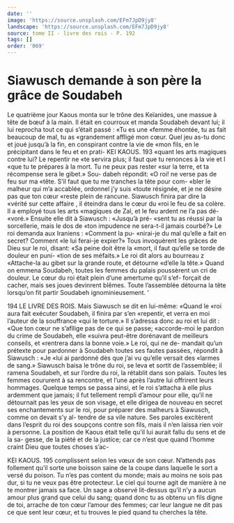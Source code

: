 ```yaml
---
date: ''
image: 'https://source.unsplash.com/EFm7JpD9jy8'
landscape: 'https://source.unsplash.com/EFm7JpD9jy8'
source: tome II - livre des rois - P. 192
tags: []
order: '069'
---
```


# Siawusch demande à son père la grâce de Soudabeh

Le quatrième jour Kaous monta sur le trône des Keïanides, une massue à tête de bœuf à la main. Il était en courroux et manda Soudabeh devant lui; il lui reprocha tout ce qui s’était passé : «Tu es une «femme éhontée, tu as fait beaucoup de mal, tu as «grandement affligé mon cœur. Quel jeu as-tu donc
et joué jusqu’à la fin, en conspirant contre la vie de «mon fils, en le précipitant dans le feu et en prati-
KEI KAOUS. 193 «quant les arts magiques contre lui? Le repentir ne
«te servira plus; il faut que tu renonces à la vie et I «que tu te prépares à la mort. Tu ne peux pas rester
«sur la terre, et ta récompense sera le gibet.» Sou- dabeh répondit: «O roi! ne verse pas de feu sur ma «tête. S’il faut que tu me tranches la tête pour com-
«bler le malheur qui m’a accablée, ordonnel j’y suis
«toute résignée, et je ne désire pas que ton cœur
«reste plein de rancune. Siawusch finira par dire la «vérité sur cette affaire , il éteindra dans le cœur du
«roi le feu de sa colère. Il a employé tous les arts «magiques de Zal, et le feu ardent ne l’a pas dé- «voré.» Ensuite elle dit à Siawusch : «Jusqu’à pré-
«sent tu as réussi par la sorcellerie, mais le dos de «ton impudence ne sera-t-il jamais courbé?»
Le roi demanda aux Iraniens : «Comment la pu- «nirai-je du mal qu’elle a fait en secret? Comment
«le lui ferai-je expier?» Tous invoquèrent les grâces
de Dieu sur le roi, disant: «Sa peine doit être la «mort, il faut qu’elle se torde de douleur en puni- «tion de ses méfaits.» Le roi dit alors au bourreau z «Attache-la au gibet sur la grande route, et détourne «d’elle la tête.» Quand on emmena Soudabeh, toutes
les femmes du palais poussèrent un cri de douleur. Le cœur du roi était plein d’une amertume qu’il s’ef-
forçait de cacher, mais ses joues devinrent blêmes. Toute l’assemblée détourna la tête lorsqu’on fit partir
Soudabeh ignominieusement. ’

194 LE LIVRE DES ROIS.
Mais Siawusch se dit en lui-même: «Quand le
«roi aura fait exécuter Soudabeh, il finira par s’en «repentir, et verra en moi l’auteur de la souffrance «qui le torture.» Il s’adressa donc au roi et lui dit : «Que ton cœur ne s’afllige pas de ce qui se passe; «accorde-moi le pardon du crime de Soudabeh, elle «suivra peut-être dorénavant de meilleurs conseils, et «rentrera dans la bonne voie.» Le roi, qui ne de- mandait qu’un prétexte pour pardonner à Soudabeh toutes ses fautes passées, répondit à Siawusch : «Je
«lui ai pardonné dès que j’ai vu qu’elle versait des «larmes de sang.» Siawusch baisa le trône du roi, se leva et sortit de l’assemblée; il ramena Soudabeh, et sur l’ordre du roi, la rétablit dans son palais. Toutes les femmes coururent à sa rencontre, et l’une après l’autre lui offrirent leurs hommages.
Quelque temps se passa ainsi, et le roi s’attacha
à elle plus ardemment que jamais; il fut tellement rempli d’amour pour elle, qu’il ne détournait pas les
yeux de son visage, et elle dirigea de nouveau en secret ses enchantements sur le roi, pour préparer des malheurs à Siawusch, comme on devait s’y al- tendre de sa vile nature. Ses paroles excitèrent dans l’esprit du roi des soupçons contre son fils, mais il
n’en laissa rien voir à personne. La position de Kaous était telle qu’il lui aurait fallu du sens et de la sa- gesse, de la piété et de la justice; car ce n’est que quand l’homme craint Dieu que toutes choses s’ac-

KEI KAOUS. 195 complissent selon les vœux de son cœur. N’attends
pas follement qu’il sorte une boisson saine de la coupe dans laquelle le sort a versé du poison. Tu n’es pas content du monde; mais au moins ne sois pas dur, si tu ne veux pas être protecteur. Le ciel qui tourne agit de manière à ne te montrer jamais
sa face. Un sage a observé lit-dessus qu’il n’y a aucun
amour plus grand que celui du sang; quand donc tu as obtenu un fils digne de toi, arrache de ton cœur l’amour des femmes; car leur langue ne dit pas ce que sent leur cœur, et tu trouves le pied quand tu cherches la tête.
